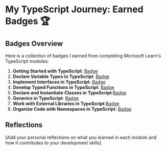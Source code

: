 # My TypeScript Journey: Earned Badges 🏆

## Badges Overview

Here is a collection of badges I earned from completing Microsoft Learn's TypeScript modules:

1. **Getting Started with TypeScript**: [Badge]([https://learn.microsoft.com/api/achievements/share/ru-ru/Coddessa-3362/3XGD5V8H?sharingId=AED09E3BA0C828F9])
2. **Declare Variable Types in TypeScript**: [Badge]([badge-link](https://learn.microsoft.com/api/achievements/share/ru-ru/Coddessa-3362/FZ363V3X?sharingId=AED09E3BA0C828F9))
3. **Implement Interfaces in TypeScript**: [Badge]([badge-link](https://learn.microsoft.com/api/achievements/share/ru-ru/Coddessa-3362/CWSB5BY9?sharingId=AED09E3BA0C828F9))
4. **Develop Typed Functions in TypeScript**: [Badge]([badge-link](https://learn.microsoft.com/api/achievements/share/ru-ru/Coddessa-3362/WA9L3X2N?sharingId=AED09E3BA0C828F9))
5. **Declare and Instantiate Classes in TypeScript**:[Badge]([badge-link](https://learn.microsoft.com/api/achievements/share/ru-ru/Coddessa-3362/CWSBLXS9?sharingId=AED09E3BA0C828F9))
6. **Generics in TypeScript**: [Badge]([badge-link](https://learn.microsoft.com/api/achievements/share/ru-ru/Coddessa-3362/FZ368D7X?sharingId=AED09E3BA0C828F9))
7. **Work with External Libraries in TypeScript**:[Badge]([badge-link](https://learn.microsoft.com/api/achievements/share/ru-ru/Coddessa-3362/ZPX8RHN2?sharingId=AED09E3BA0C828F9))
8. **Organize Code with Namespaces in TypeScript**: [Badge]([badge-link](https://learn.microsoft.com/api/achievements/share/ru-ru/Coddessa-3362/BLQZPMMD?sharingId=AED09E3BA0C828F9))

## Reflections

[Add your personal reflections on what you learned in each module and how it contributes to your development skills]
